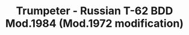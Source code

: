 ---
layout: product
title: "Trumpeter - Russian T-62 BDD Mod.1984 (Mod.1972 modification)"
price: "1800" 
desc: "N/A"
img_path: "/assets/img/TRU07148.jpg"
brand: "N/A"
available: false
special_offer: false
new: false
soon: false
cat: "010000"
subcat: "013400"
subsubcat: "0N/A"
sifra: "TRU07148"
popular: false
---